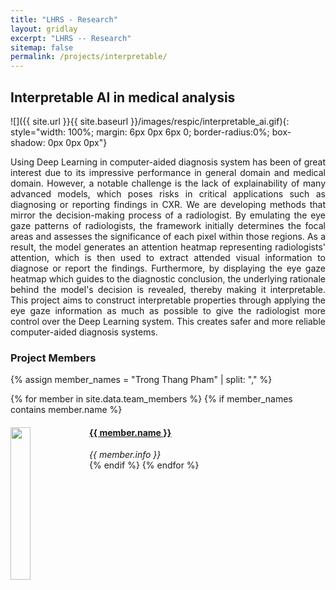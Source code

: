 ```yaml
---
title: "LHRS - Research"
layout: gridlay
excerpt: "LHRS -- Research"
sitemap: false
permalink: /projects/interpretable/
---
```


## Interpretable AI in medical analysis

![]({{ site.url }}{{ site.baseurl }}/images/respic/interpretable_ai.gif){: style="width: 100%;  margin: 6px 0px 6px 0; border-radius:0%; box-shadow: 0px 0px 0px"}

<div style="text-align: justify">
Using Deep Learning in computer-aided diagnosis system has been of great interest due to its impressive performance in general domain and medical domain. However, a notable challenge is the lack of explainability of many advanced models, which poses risks in critical applications such as diagnosing or reporting findings in CXR.
We are developing methods that mirror the decision-making process of a radiologist.
By emulating the eye gaze patterns of radiologists, the framework initially determines the focal areas and assesses the significance of each pixel within those regions. As a result, the model generates an attention heatmap representing radiologists' attention, which is then used to extract attended visual information to diagnose or report the findings.
Furthermore, by displaying the eye gaze heatmap which guides to the diagnostic conclusion, the underlying rationale behind the model's decision is revealed, thereby making it interpretable.
This project aims to construct interpretable properties through applying the eye gaze information as much as possible to give the radiologist more control over the Deep Learning system. This creates safer and more reliable computer-aided diagnosis systems.
</div>


### Project Members 

{% assign member_names = "Trong Thang Pham" | split: "," %}

{% for member in site.data.team_members %}
{% if member_names contains member.name %}
<div class="col-sm-6 clearfix">
  <img src="{{ site.url }}{{ site.baseurl }}/images/teampic/{{ member.photo }}" class="img-responsive" width="25%" style="float: left" />
  <h4><a href="{{ site.url }}{{ site.baseurl }}/team/{{ member.url }}" class="off">{{ member.name }}</a></h4>
  <i>{{ member.info }}</i>
</div>
{% endif %}
{% endfor %}